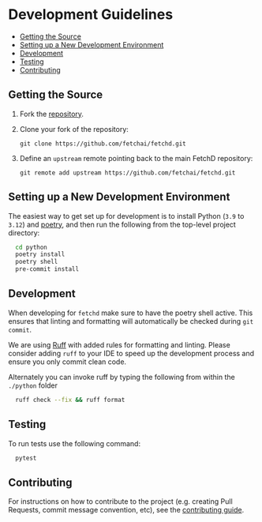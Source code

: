 # Development Guidelines

- [Getting the Source](#get)
- [Setting up a New Development Environment](#setup)
- [Development](#dev)
- [Testing](#test)
- [Contributing](#contributing)

## <a name="get"></a> Getting the Source

<!-- markdown-link-check-disable -->
1. Fork the [repository](https://github.com/fetchai/fetchd.git).
2. Clone your fork of the repository:
    <!-- markdown-link-check-enable -->

   ``` shell
   git clone https://github.com/fetchai/fetchd.git
   ```

3. Define an `upstream` remote pointing back to the main FetchD repository:

   ``` shell
   git remote add upstream https://github.com/fetchai/fetchd.git
   ```

## <a name="setup"></a> Setting up a New Development Environment

The easiest way to get set up for development is to install Python (`3.9` to `3.12`) and [poetry](https://pypi.org/project/poetry/), and then run the following from the top-level project directory:

```bash
  cd python
  poetry install
  poetry shell
  pre-commit install
```

## <a name="dev"></a>Development

When developing for `fetchd` make sure to have the poetry shell active. This ensures that linting and formatting will automatically be checked during `git commit`.

We are using [Ruff](https://github.com/astral-sh/ruff) with added rules for formatting and linting.
Please consider adding `ruff` to your IDE to speed up the development process and ensure you only commit clean code.

Alternately you can invoke ruff by typing the following from within the `./python` folder

```bash
  ruff check --fix && ruff format
```

## <a name="test"></a>Testing

To run tests use the following command:

```bash
  pytest
```

## <a name="contributing"></a>Contributing

<!-- markdown-link-check-disable -->
For instructions on how to contribute to the project (e.g. creating Pull Requests, commit message convention, etc), see the [contributing guide](CONTRIBUTING.md).
<!-- markdown-link-check-enable -->
